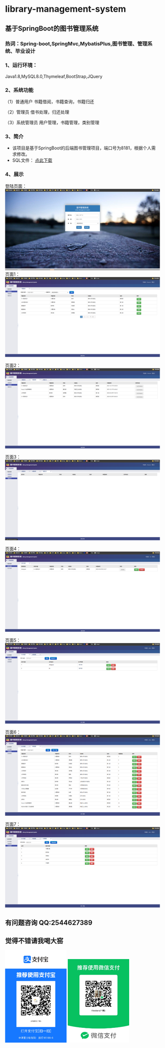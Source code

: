 # library-management-system

## 基于SpringBoot的图书管理系统
### 热词：Spring-boot,SpringMvc,MybatisPlus,图书管理、管理系统、毕业设计

### 1、运行环境：
Java1.8,MySQL8.0,Thymeleaf,BootStrap,JQuery <br>

### 2、系统功能

 （1）普通用户 书籍借阅，书籍查询，书籍归还 

 （2）管理员 借书处理，归还处理 

 （3）系统管理员 用户管理，书籍管理，类别管理

### 3、简介
+ 该项目是基于SpringBoot的后端图书管理项目，端口号为8181，根据个人需求修改。<br>
+ SQL文件： [点此下载](https://github.com/xsking9/library-management-system/tree/main/src/main/resources/document/library.sql)

### 4、展示
登陆页面：
<img src="src\main\resources\static\images\login.png">
页面1：
<img src="src\main\resources\static\images\pic1.png">

页面2：
<img src="src\main\resources\static\images\pic2.png">

页面3：
<img src="src\main\resources\static\images\pic3.png">

页面4：
<img src="src\main\resources\static\images\pic4.png">

页面5：
<img src="src\main\resources\static\images\pic5.png">

页面6：
<img src="src\main\resources\static\images\pic6.png">

页面7：
<img src="src\main\resources\static\images\pic7.png">

## 有问题咨询 QQ:2544627389
## 觉得不错请我喝大窑
<img src="src\main\resources\static\images\alipay.jpg" width="200px"  alt="支付宝收款码">

<img src="src\main\resources\static\images\wechatpay.jpg"  width="200px" alt="微信收款码">  

